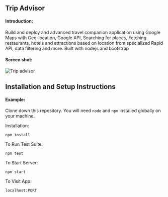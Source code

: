 ## Trip Advisor 

#### Introduction:

Build and deploy and advanced travel companion 
application using Google Maps with Geo-location, 
Google API, Searching for places, Fetching restaurants, hotels and attractions based on location
from specialized Rapid API, data filtering and more. Built with nodejs and bootstrap

#### Screen shot:   

![Trip advisor](https://i.ibb.co/rtqjYyc/68747470733a2f2f692e6962622e636f2f71706832635a6e2f696d6167652e706e6767.png)


## Installation and Setup Instructions

#### Example:  

Clone down this repository. You will need `node` and `npm` installed globally on your machine.  

Installation:

`npm install`  

To Run Test Suite:  

`npm test`  

To Start Server:

`npm start`  

To Visit App:

`localhost:PORT`  
